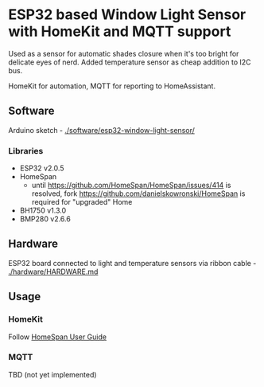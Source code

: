 # ESP32 based Window Light Sensor with HomeKit and MQTT support

Used as a sensor for automatic shades closure when it's too bright for delicate eyes of nerd. Added temperature sensor as cheap addition to I2C bus.

HomeKit for automation, MQTT for reporting to HomeAssistant. 

## Software

Arduino sketch - [./software/esp32-window-light-sensor/](./software/esp32-window-light-sensor/)

### Libraries

- ESP32 v2.0.5
- HomeSpan
    - until https://github.com/HomeSpan/HomeSpan/issues/414 is resolved, fork https://github.com/danielskowronski/HomeSpan is required for "upgraded" Home
- BH1750 v1.3.0
- BMP280 v2.6.6

## Hardware

ESP32 board connected to light and temperature sensors via ribbon cable - [./hardware/HARDWARE.md](./hardware/HARDWARE.md)

## Usage

### HomeKit

Follow [HomeSpan User Guide](https://github.com/HomeSpan/HomeSpan/blob/master/docs/UserGuide.md)

### MQTT

TBD (not yet implemented)
